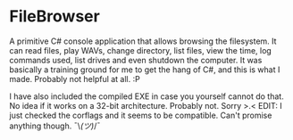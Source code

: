 # FileBrowser
A primitive C# console application that allows browsing the filesystem. 
It can read files, play WAVs, change directory, list files, view the time, log commands used, list drives and even shutdown the computer.
It was basically a training ground for me to get the hang of C#, and this is what I made. Probably not helpful at all. :P

I have also included the compiled EXE in case you yourself cannot do that. No idea if it works on a 32-bit architecture. Probably not. 
Sorry >.< EDIT: I just checked the corflags and it seems to be compatible. Can't promise anything though. 
¯\\_(ツ)_/¯
